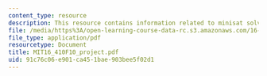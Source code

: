 ```yaml
---
content_type: resource
description: This resource contains information related to minisat solver.
file: /media/https%3A/open-learning-course-data-rc.s3.amazonaws.com/16-410-principles-of-autonomy-and-decision-making-fall-2010/91c76c06e901ca451bae903bee5f02d1_MIT16_410F10_project.pdf
file_type: application/pdf
resourcetype: Document
title: MIT16_410F10_project.pdf
uid: 91c76c06-e901-ca45-1bae-903bee5f02d1
---
```

